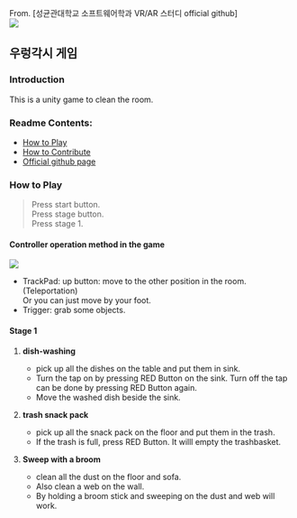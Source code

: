 From. [성균관대학교 소프트웨어학과 VR/AR 스터디 official github]
<br>
<img src="http://image.itdonga.com/files/2013/05/22/unity.jpg">
<br>
## 우렁각시 게임
### Introduction
This is a unity game to clean the room.

### Readme Contents:
- [How to Play](#how-to-play)
- [How to Contribute](#how-to-contribute)
- [Official github page](#official-github-page)

### How to Play
> Press start button.<br>
> Press stage button.<br>
> Press stage 1.

#### Controller operation method in the game
<img src="https://survios.com/rawdata/content/themes/rawdata/assets/img/vive-userguide-white@2x.png">
<br>

- TrackPad: up button: move to the other position in the room. (Teleportation)<br>
  Or you can just move by your foot.<br>
- Trigger: grab some objects.

#### Stage 1

1. **dish-washing**  
   - pick up all the dishes on the table and put them in sink.
   - Turn the tap on by pressing RED Button on the sink. Turn off the tap can be done by pressing RED Button again.
   - Move the washed dish beside the sink.

2. **trash snack pack**  
   - pick up all the snack pack on the floor and put them in the trash.  
   - If the trash is full, press RED Button. It willl empty the trashbasket.

3. **Sweep with a broom**  
   - clean all the dust on the floor and sofa.
   - Also clean a web on the wall.
   - By holding a broom stick and sweeping on the dust and web will work.
